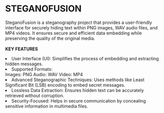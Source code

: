 # STEGANOFUSION
SteganoFusion is a steganography project that provides a user-friendly interface for securely hiding text within PNG images, WAV audio files, and MP4 videos. It ensures secure and efficient data embedding while preserving the quality of the original media.  <br>
<br>
<b>KEY FEATURES</b>
<li>User Interface (UI): Simplifies the process of embedding and extracting hidden messages.</li>
<li>Supported Formats:</li>
Images: PNG
Audio: WAV
Video: MP4
<li>Advanced Steganographic Techniques: Uses methods like Least Significant Bit (LSB) encoding to embed secret messages.</li>
<li>Lossless Data Extraction: Ensures hidden text can be accurately retrieved without corruption.</li>
<li>Security-Focused: Helps in secure communication by concealing sensitive information in multimedia files.</li>
